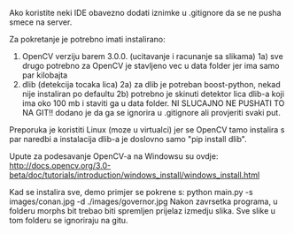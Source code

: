 Ako koristite neki IDE obavezno dodati iznimke u .gitignore da se ne pusha
smece na server.

Za pokretanje je potrebno imati instalirano:
  1) OpenCV verziju barem 3.0.0. (ucitavanje i racunanje sa slikama)
    1a) sve drugo potrebno za OpenCV je stavljeno vec u data folder jer ima
        samo par kilobajta
  2) dlib (detekcija tocaka lica)
    2a) za dlib je potreban boost-python, nekad nije instaliran po defaultu
    2b) potrebno je skinuti detektor lica dlib-a koji ima oko 100 mb
        i staviti ga u data folder. NI SLUCAJNO NE PUSHATI TO NA GIT!!
        dodano je da ga se ignorira u .gitignore ali provjeriti svaki put.	

Preporuka je koristiti Linux (moze u virtualci) jer se OpenCV tamo instalira
s par naredbi a instalacija dlib-a je doslovno samo "pip install dlib".

Upute za podesavanje OpenCV-a na Windowsu su ovdje:
http://docs.opencv.org/3.0-beta/doc/tutorials/introduction/windows_install/windows_install.html

Kad se instalira sve, demo primjer se pokrene s:
python main.py -s images/conan.jpg -d ./images/governor.jpg
Nakon zavrsetka programa, u folderu morphs bit trebao biti spremljen
prijelaz izmedju slika. Sve slike u tom folderu se ignoriraju na gitu.
